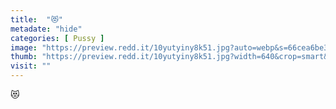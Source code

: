 ```yaml
---
title:  "😻"
metadate: "hide"
categories: [ Pussy ]
image: "https://preview.redd.it/10yutyiny8k51.jpg?auto=webp&s=66cea6be3c311b5bdf920e3d4c59ca2c5d412d85"
thumb: "https://preview.redd.it/10yutyiny8k51.jpg?width=640&crop=smart&auto=webp&s=38572f7effe91018bbc501e691f38411a1b10253"
visit: ""
---
```

😻
